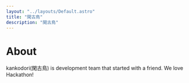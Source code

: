 ```yaml
---
layout: "../layouts/Default.astro"
title: "閑古鳥"
description: "閑古鳥"
---
```


# About

kankodori(閑古鳥) is development team that started with a friend.
We love Hackathon!
